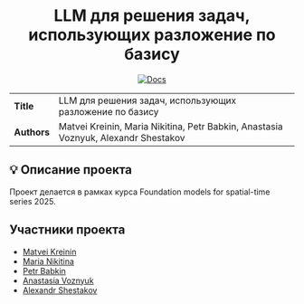 <div align="center">  
    <h1> LLM для решения задач, использующих разложение по базису </h1>
</div>


<p align="center">
    <a href="">
        <img alt="Docs" src="https://github.com/intsystems/Kalman-filter-and-his-friends/actions/workflows/docs.yml/badge.svg" />
    </a>
</p>


<table>
    <tr>
        <td align="left"> <b> Title </b> </td>
        <td> LLM для решения задач, использующих разложение по базису </td>
    </tr>
    <tr>
        <td align="left"> <b> Authors </b> </td>
        <td> Matvei Kreinin, Maria Nikitina, Petr Babkin, Anastasia Voznyuk, Alexandr Shestakov </td>
    </tr>
</table>

## 💡 Описание проекта

Проект делается в рамках курса Foundation models for spatial-time series 2025. 


## Участники проекта
- [Matvei Kreinin](https://github.com/kreininmv)
- [Maria Nikitina](https://github.com/NikitinaMaria)
- [Petr Babkin](https://github.com/petr-parker)
- [Anastasia Voznyuk](https://github.com/natriistorm)
- [Alexandr Shestakov](https://github.com/alshestt)
